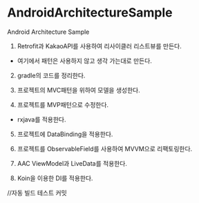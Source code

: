 # AndroidArchitectureSample
Android Architecture Sample

1. Retrofit과 KakaoAPI를 사용하여 리사이클러 리스트뷰를 만든다.
 - 여기에서 패턴은 사용하지 않고 생각 가는대로 만든다.
 
2. gradle의 코드를 정리한다.

3. 프로젝트의 MVC패턴을 위하여 모델을 생성한다.

4. 프로젝트를 MVP패턴으로 수정한다.
 - rxjava를 적용한다.

5. 프로젝트에 DataBinding을 적용한다.

6. 프로젝트를 ObservableField를 사용하여 MVVM으로 리팩토링한다.

7. AAC ViewModel과 LiveData를 적용한다.

8. Koin을 이용한 DI를 적용한다.

//자동 빌드 테스트 커밋